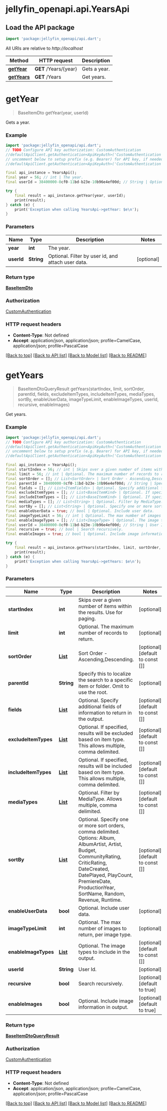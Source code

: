 # jellyfin_openapi.api.YearsApi

## Load the API package
```dart
import 'package:jellyfin_openapi/api.dart';
```

All URIs are relative to *http://localhost*

Method | HTTP request | Description
------------- | ------------- | -------------
[**getYear**](YearsApi.md#getyear) | **GET** /Years/{year} | Gets a year.
[**getYears**](YearsApi.md#getyears) | **GET** /Years | Get years.


# **getYear**
> BaseItemDto getYear(year, userId)

Gets a year.

### Example
```dart
import 'package:jellyfin_openapi/api.dart';
// TODO Configure API key authorization: CustomAuthentication
//defaultApiClient.getAuthentication<ApiKeyAuth>('CustomAuthentication').apiKey = 'YOUR_API_KEY';
// uncomment below to setup prefix (e.g. Bearer) for API key, if needed
//defaultApiClient.getAuthentication<ApiKeyAuth>('CustomAuthentication').apiKeyPrefix = 'Bearer';

final api_instance = YearsApi();
final year = 56; // int | The year.
final userId = 38400000-8cf0-11bd-b23e-10b96e4ef00d; // String | Optional. Filter by user id, and attach user data.

try {
    final result = api_instance.getYear(year, userId);
    print(result);
} catch (e) {
    print('Exception when calling YearsApi->getYear: $e\n');
}
```

### Parameters

Name | Type | Description  | Notes
------------- | ------------- | ------------- | -------------
 **year** | **int**| The year. | 
 **userId** | **String**| Optional. Filter by user id, and attach user data. | [optional] 

### Return type

[**BaseItemDto**](BaseItemDto.md)

### Authorization

[CustomAuthentication](../README.md#CustomAuthentication)

### HTTP request headers

 - **Content-Type**: Not defined
 - **Accept**: application/json, application/json; profile=CamelCase, application/json; profile=PascalCase

[[Back to top]](#) [[Back to API list]](../README.md#documentation-for-api-endpoints) [[Back to Model list]](../README.md#documentation-for-models) [[Back to README]](../README.md)

# **getYears**
> BaseItemDtoQueryResult getYears(startIndex, limit, sortOrder, parentId, fields, excludeItemTypes, includeItemTypes, mediaTypes, sortBy, enableUserData, imageTypeLimit, enableImageTypes, userId, recursive, enableImages)

Get years.

### Example
```dart
import 'package:jellyfin_openapi/api.dart';
// TODO Configure API key authorization: CustomAuthentication
//defaultApiClient.getAuthentication<ApiKeyAuth>('CustomAuthentication').apiKey = 'YOUR_API_KEY';
// uncomment below to setup prefix (e.g. Bearer) for API key, if needed
//defaultApiClient.getAuthentication<ApiKeyAuth>('CustomAuthentication').apiKeyPrefix = 'Bearer';

final api_instance = YearsApi();
final startIndex = 56; // int | Skips over a given number of items within the results. Use for paging.
final limit = 56; // int | Optional. The maximum number of records to return.
final sortOrder = []; // List<SortOrder> | Sort Order - Ascending,Descending.
final parentId = 38400000-8cf0-11bd-b23e-10b96e4ef00d; // String | Specify this to localize the search to a specific item or folder. Omit to use the root.
final fields = []; // List<ItemFields> | Optional. Specify additional fields of information to return in the output.
final excludeItemTypes = []; // List<BaseItemKind> | Optional. If specified, results will be excluded based on item type. This allows multiple, comma delimited.
final includeItemTypes = []; // List<BaseItemKind> | Optional. If specified, results will be included based on item type. This allows multiple, comma delimited.
final mediaTypes = []; // List<String> | Optional. Filter by MediaType. Allows multiple, comma delimited.
final sortBy = []; // List<String> | Optional. Specify one or more sort orders, comma delimited. Options: Album, AlbumArtist, Artist, Budget, CommunityRating, CriticRating, DateCreated, DatePlayed, PlayCount, PremiereDate, ProductionYear, SortName, Random, Revenue, Runtime.
final enableUserData = true; // bool | Optional. Include user data.
final imageTypeLimit = 56; // int | Optional. The max number of images to return, per image type.
final enableImageTypes = []; // List<ImageType> | Optional. The image types to include in the output.
final userId = 38400000-8cf0-11bd-b23e-10b96e4ef00d; // String | User Id.
final recursive = true; // bool | Search recursively.
final enableImages = true; // bool | Optional. Include image information in output.

try {
    final result = api_instance.getYears(startIndex, limit, sortOrder, parentId, fields, excludeItemTypes, includeItemTypes, mediaTypes, sortBy, enableUserData, imageTypeLimit, enableImageTypes, userId, recursive, enableImages);
    print(result);
} catch (e) {
    print('Exception when calling YearsApi->getYears: $e\n');
}
```

### Parameters

Name | Type | Description  | Notes
------------- | ------------- | ------------- | -------------
 **startIndex** | **int**| Skips over a given number of items within the results. Use for paging. | [optional] 
 **limit** | **int**| Optional. The maximum number of records to return. | [optional] 
 **sortOrder** | [**List<SortOrder>**](SortOrder.md)| Sort Order - Ascending,Descending. | [optional] [default to const []]
 **parentId** | **String**| Specify this to localize the search to a specific item or folder. Omit to use the root. | [optional] 
 **fields** | [**List<ItemFields>**](ItemFields.md)| Optional. Specify additional fields of information to return in the output. | [optional] [default to const []]
 **excludeItemTypes** | [**List<BaseItemKind>**](BaseItemKind.md)| Optional. If specified, results will be excluded based on item type. This allows multiple, comma delimited. | [optional] [default to const []]
 **includeItemTypes** | [**List<BaseItemKind>**](BaseItemKind.md)| Optional. If specified, results will be included based on item type. This allows multiple, comma delimited. | [optional] [default to const []]
 **mediaTypes** | [**List<String>**](String.md)| Optional. Filter by MediaType. Allows multiple, comma delimited. | [optional] [default to const []]
 **sortBy** | [**List<String>**](String.md)| Optional. Specify one or more sort orders, comma delimited. Options: Album, AlbumArtist, Artist, Budget, CommunityRating, CriticRating, DateCreated, DatePlayed, PlayCount, PremiereDate, ProductionYear, SortName, Random, Revenue, Runtime. | [optional] [default to const []]
 **enableUserData** | **bool**| Optional. Include user data. | [optional] 
 **imageTypeLimit** | **int**| Optional. The max number of images to return, per image type. | [optional] 
 **enableImageTypes** | [**List<ImageType>**](ImageType.md)| Optional. The image types to include in the output. | [optional] [default to const []]
 **userId** | **String**| User Id. | [optional] 
 **recursive** | **bool**| Search recursively. | [optional] [default to true]
 **enableImages** | **bool**| Optional. Include image information in output. | [optional] [default to true]

### Return type

[**BaseItemDtoQueryResult**](BaseItemDtoQueryResult.md)

### Authorization

[CustomAuthentication](../README.md#CustomAuthentication)

### HTTP request headers

 - **Content-Type**: Not defined
 - **Accept**: application/json, application/json; profile=CamelCase, application/json; profile=PascalCase

[[Back to top]](#) [[Back to API list]](../README.md#documentation-for-api-endpoints) [[Back to Model list]](../README.md#documentation-for-models) [[Back to README]](../README.md)

